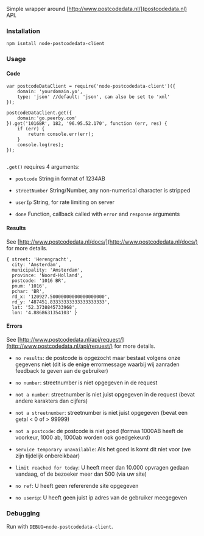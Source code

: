 Simple wrapper around [http://www.postcodedata.nl/](postcodedata.nl) API.

### Installation

```
npm isntall node-postcodedata-client
```

### Usage

#### Code

```
var postcodeDataClient = require('node-postcodedata-client')({
    domain: 'yourdomain.yo',
    type: 'json' //default: 'json', can also be set to 'xml'
});

postcodeDataClient.get({
    domain:'go.peerby.com'
}).get('1016BR', 182, '96.95.52.170', function (err, res) {
    if (err) {
        return console.err(err);
    }
    console.log(res);
});


```
`.get()` requires 4 arguments:

- `postcode` String in format of 1234AB

- `streetNumber` String/Number, any non-numerical character is stripped

- `userIp` String, for rate limiting on server

- `done` Function, callback called with `error` and `response` arguments

#### Results

See [http://www.postcodedata.nl/docs/](http://www.postcodedata.nl/docs/) for more details.

```
{ street: 'Herengracht',
  city: 'Amsterdam',
  municipality: 'Amsterdam',
  province: 'Noord-Holland',
  postcode: '1016 BR',
  pnum: '1016',
  pchar: 'BR',
  rd_x: '120927.50000000000000000000',
  rd_y: '487451.83333333333333333333',
  lat: '52.3738845733968',
  lon: '4.8868631354103' }

```

#### Errors

See [http://www.postcodedata.nl/api/request/](http://www.postcodedata.nl/api/request/) for more details.

- `no results`: de postcode is opgezocht maar bestaat volgens onze gegevens niet (dit is de enige errormessage waarbij wij aanraden feedback te geven aan de gebruiker)

- `no number`: streetnumber is niet opgegeven in de request

- `not a number`: streetnumber is niet juist opgegeven in de request (bevat andere karakters dan cijfers)

- `not a streetnumber`: streetnumber is niet juist opgegeven (bevat een getal < 0 of > 99999)

- `not a postcode`: de postcode is niet goed (formaa 1000AB heeft de voorkeur, 1000 ab, 1000ab worden ook goedgekeurd)

- `service temporary unavailable`: Als het goed is komt dit niet voor (we zijn tijdelijk onbereikbaar)

- `limit reached for today`: U heeft meer dan 10.000 opvragen gedaan vandaag, of de bezoeker meer dan 500 (via uw site)

- `no ref`: U heeft geen refererende site opgegeven

- `no userip`: U heeft geen juist ip adres van de gebruiker meegegeven


### Debugging

Run with `DEBUG=node-postcodedata-client`.
